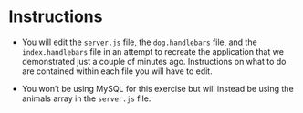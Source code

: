 # Instructions

 * You will edit the `server.js` file, the `dog.handlebars` file, and the `index.handlebars` file in an attempt to recreate the application that we demonstrated just a couple of minutes ago. Instructions on what to do are contained within each file you will have to edit.

 * You won’t be using MySQL for this exercise but will instead be using the animals array in the `server.js` file.